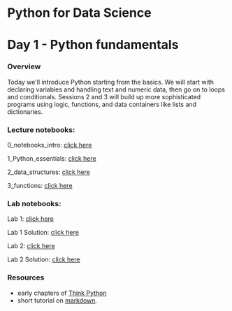 
# Python for Data Science
# Day 1 - Python fundamentals
### Overview
Today we'll introduce Python starting from the basics. We will start with declaring variables and handling text and numeric data, then go on to loops and conditionals. Sessions 2 and 3 will build up more sophisticated programs using logic, functions, and data containers like lists and dictionaries.

### Lecture notebooks:

0_notebooks_intro: [click here](https://colab.research.google.com/github/worldbank/Python-for-Data-Science/blob/master/July_2019_Poverty_GP/day_1/0_notebooks_intro.ipynb)

1_Python_essentials: [click here](https://colab.research.google.com/github/worldbank/Python-for-Data-Science/blob/master//July_2019_Poverty_GP/day_1/1_python_intro.ipynb)

2_data_structures: [click here](https://colab.research.google.com/github/worldbank/Python-for-Data-Science/blob/master/July_2019_Poverty_GP/day_1/2_data_structures.ipynb)

3_functions: [click here](https://colab.research.google.com/github/worldbank/Python-for-Data-Science/blob/master/July_2019_Poverty_GP/day_1/3_functions.ipynb)

### Lab notebooks:

Lab 1: [click here](https://colab.research.google.com/github/worldbank/Python-for-Data-Science/blob/master/July_2019_Poverty_GP/day_1/lab_1.ipynb)

Lab 1 Solution: [click here](https://colab.research.google.com/github/worldbank/Python-for-Data-Science/blob/master/July_2019_Poverty_GP/day_1/lab_1_solutions.ipynb)

Lab 2: [click here](https://colab.research.google.com/github/worldbank/Python-for-Data-Science/blob/master/July_2019_Poverty_GP/day_1/lab_2.ipynb)

Lab 2 Solution: [click here](https://colab.research.google.com/github/worldbank/Python-for-Data-Science/blob/master/July_2019_Poverty_GP/day_1/lab_2_solutions.ipynb)

### Resources
* early chapters of [Think Python](http://greenteapress.com/thinkpython2/thinkpython2.pdf)
* short tutorial on [markdown](https://commonmark.org/help/).
